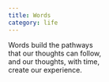 ```yaml
---
title: Words
category: life
---
```


﻿Words build the pathways   
that our thoughts can follow,   
and our thoughts, with time,  
create our experience.
